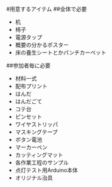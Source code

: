 #用意するアイテム
##全体で必要
- 机
- 椅子
- 電源タップ
- 概要の分かるポスター
- 床の養生シートとかパンチカーペット

##参加者毎に必要
- 材料一式
- 配布プリント
- はんだ
- はんだごて
- コテ台
- ピンセット
- ワイヤストリッパ
- マスキングテープ
- ボタン電池
- マーカーペン
- カッティングマット
- 各作業工程のサンプル
- 点灯テスト用Arduino本体
- オリジナル治具
